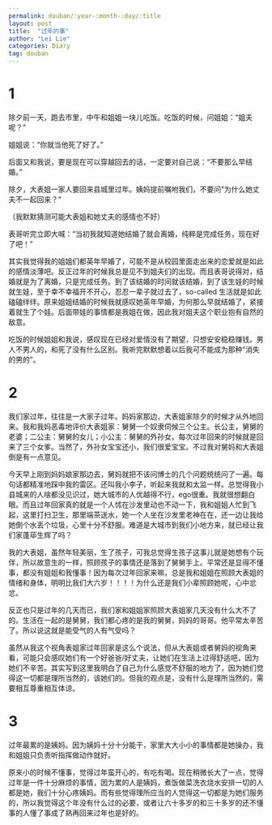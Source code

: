 ```yaml
---
permalink: douban/:year-:month-:day/:title
layout: post
title:  "过年的事"
author: "Lei Lie"
categories: Diary
tag: douban
---
```


# 1

除夕前一天，跑去市里，中午和姐姐一块儿吃饭。吃饭的时候，问姐姐：“姐夫呢？”

姐姐说：“你就当他死了好了。”

后面又和我说，要是现在可以穿越回去的话，一定要对自己说：“不要那么早结婚。”

除夕，大表姐一家人要回来县城里过年。姨妈提前嘱咐我们，不要问“为什么她丈夫不一起回来？”

（我默默猜测可能大表姐和她丈夫的感情也不好）

表哥听完立即大喊：“当初我就知道她结婚了就会离婚，纯粹是完成任务，现在好了吧！”

其实我觉得我的姐姐们都英年早婚了，可能不是从校园里面走出来的恋爱就是如此的感情淡薄吧。反正过年的时候我总是见不到姐夫们的出现。而且表哥说得对，结婚就是为了离婚，只是完成任务。到了该结婚的时间就该结婚，到了该生娃的时候就生娃，至于幸不幸福开不开心，忍忍一辈子就过去了，so-called 生活就是如此磕磕绊绊。原来姐姐结婚的时候我就感叹她英年早婚，为何那么早就结婚了，紧接着就生了个娃。后面带娃的事情都是我姐在做，因此我对姐夫这个职业抱有自然的敌意。

吃饭的时候姐姐和我说，感叹现在已经对爱情没有了期望，只想安安稳稳赚钱。男人不男人的，和死了没有什么区别。我听完默默想着以后我可不能成为那种“消失的男的”。

# 2

我们家过年，往往是一大家子过年。妈妈家那边，大表姐家除夕的时候才从外地回来。我和我妈恶毒地评价大表姐家：舅舅一个奴隶伺候三个公主。长公主，舅舅的老婆；二公主：舅舅的女儿；小公主：舅舅的外孙女。每次过年回来的时候就是回来了三个女爹。当然了，外孙女宝宝还小，我们很爱宝宝。不过我对舅妈和大表姐倒是有一点意见。

今天早上刚到妈妈娘家那边去，舅妈就把不该问博士的几个问题统统问了一遍。每句话都精准地踩中我的雷区。还叫我小李子，听起来我就和太监一样。总觉得我小县城来的人啥都没见识过，她大城市的人优越得不行，ego很重。我就很想翻白眼。而且过年回家真的就是一个人怵在沙发里动也不动一下，我和姐姐人忙到飞起，这里打扫卫生，那里端茶送水，她一个人坐在沙发里老神在在，还一边让我给她倒个水丢个垃圾，心里十分不舒服。难道是大城市到我们小地方来，就已经让我们家蓬荜生辉了吗？

我的大表姐，虽然年轻美丽，生了孩子，可我总觉得生孩子这事儿就是她想有个玩伴，所以故意生的一样，照顾孩子的事情还是落到了舅舅手上。平常还是显得不懂事，都没有姐姐和我懂事！因为每次过年回家来嘛，总是我和姐姐在照顾大表姐的情绪和身体，明明比我们大六岁！！！！为什么还是我们小辈照顾她呢，心中忿忿。

反正也只是过年的几天而已，我们家和姐姐家照顾大表姐家几天没有什么大不了的。生活在一起的是舅舅，我们都心疼的是我的舅舅，妈妈的哥哥。他平常太辛苦了。所以说这就是能受气的人有气受吗？

虽然从我这个视角表姐家过年回家是这么个说法，但从大表姐或者舅妈的视角来看，可能只会感叹她们有一个好爸爸/好丈夫，让她们在生活上过得舒适吧，因为她们不辛苦。其实写到这里我明白了自己为什么感觉不舒服的地方了，因为她们觉得这一切都是理所当然的，该她们的。但我的观点是，没有什么是理所当然的，需要相互尊重相互体谅。

# 3 

过年最累的是姨妈。因为姨妈十分十分能干，家里大大小小的事情都是她操办，我和姐姐只负责听指挥做动作就好。

原来小的时候不懂事，觉得过年蛮开心的，有吃有喝。现在稍微长大了一点，觉得过年是一件十分麻烦的事情，因为累的人是姨妈，煮饭做菜洗衣烧水安排一切的人都是她，我们十分心疼姨妈。而有些觉得理所应当的人觉得这一切都是为她们服务的，所以我觉得这个年没有什么过的必要，或者让六十多岁的和三十多岁的还不懂事的人懂了事成了熟再回来过年也是好的。